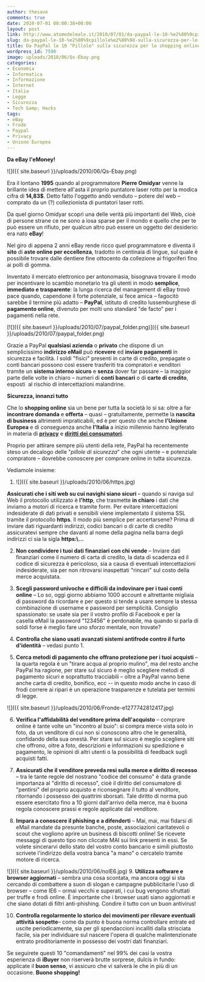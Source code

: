 ```yaml
---
author: thesave
comments: true
date: 2010-07-01 08:00:38+00:00
layout: post
link: http://www.atomodelmale.it/2010/07/01/da-paypal-le-10-%e2%80%9cpillole%e2%80%9d-sulla-sicurezza-per-lo-shopping-online/
slug: da-paypal-le-10-%e2%80%9cpillole%e2%80%9d-sulla-sicurezza-per-lo-shopping-online
title: Da PayPal le 10 "Pillole" sulla sicurezza per lo shopping online
wordpress_id: 7598
image: uploads/2010/06/Qs-Ebay.png
categories:
- Economia
- Informatica
- Informazione
- Internet
- Italia
- Legge
- Sicurezza
- Tech &amp; Hacks
tags:
- eBay
- Frode
- Paypal
- Privacy
- Unione Europea
---
```


**Da eBay l'eMoney!**

![]({{ site.baseurl }}/uploads/2010/06/Qs-Ebay.png)

Era il lontano **1995** quando al programmatore **Pierre Omidyar** venne la brillante idea di mettere all'asta il proprio puntatore laser rotto per la modica cifra di **14,83$**. Detto fatto l'oggetto andò venduto – potere del web – comprato da un (?) collezionista di puntatori laser rotti.

Da quel giorno Omidyar scoprì una delle verità più importanti del Web, cioè di persone strane ce ne sono a iosa sparse per il mondo e quello che per te può essere un rifiuto, per qualcun altro può essere un oggetto del desiderio: era nato **eBay**!

Nel giro di appena 2 anni eBay rende ricco quel programmatore e diventa il **sito** di **aste  online  per  eccellenza**, tradotto in centinaia di lingue, sul quale è possibile trovare dalle dentiere fine ottocento da collezione ai frigoriferi fino ai polli di gomma.

Inventato il mercato elettronico per antonomasia, bisognava trovare il modo per incentivare lo scambio monetario tra gli utenti in modo **semplice**, **immediato  e trasparente**: la lunga ricerca del management di eBay trovò pace quando, capendone il forte potenziale, si fece amica – fagocitò sarebbe il termine più adatto – **PayPal**, istituto di credito lussemburghese di **pagamento  online**, divenuto per molti uno standard "de facto" per i pagamenti nella rete.

[![]({{ site.baseurl }}/uploads/2010/07/paypal_folder.png)]({{ site.baseurl }}/uploads/2010/07/paypal_folder.png)

Grazie a PayPal **qualsiasi  azienda** o **privato** che dispone di un semplicissimo **indirizzo  eMail** può **ricevere** ed **inviare  pagamenti** in sicurezza e facilità. I soldi "fisici" presenti in carte di credito, prepagate o conti bancari possono così essere trasferiti tra compratori e venditori tramite un **sistema  interno  sicuro** e **senza** dover far passare – la maggior parte delle volte in chiaro – numeri di **conti  bancari** o di **carte  di  credito**, esposti  al rischio di intercettazioni malandrine.

**Sicurezza, innanzi tutto**

Che lo **shopping  online** sia un bene per tutta la società lo si sa: oltre a far **incontrare  domanda** e **offerta** – quasi – gratuitamente, permette la **nascita  di  business** altrimenti impraticabili, ed è per questo che anche **l'Unione  Europea** e di conseguenza anche **l'Italia** a inizio millennio hanno legiferato in materia di [**privacy**](http://www.garanteprivacy.it/garante/doc.jsp?ID=1028065) e [**diritti dei consumatori**](http://www.codicedelconsumo.it/).

Proprio per attirare sempre più utenti della rete, PayPal ha recentemente steso un decalogo delle "_pillole di sicurezza_" che ogni utente – e potenziale compratore – dovrebbe conoscere per comprare online in tutta sicurezza.

Vediamole insieme:

	
  1. ![]({{ site.baseurl }}/uploads/2010/06/https.jpg)

**Assicurati che i siti web su cui navighi siano sicuri** – quando si naviga sul Web il protocollo utilizzato è **l'http**, che trasmette **in  chiaro** i dati che inviamo a motori di ricerca e tramite form. Per evitare intercettazioni indesiderate di dati privati e sensibili viene implementato il sistema SSL tramite il protocollo **https**. Il modo più semplice per accertarsene? Prima di inviare dati riguardanti indirizzi, codici bancari o di carte di credito assicuratevi sempre che davanti al nome della pagina nella barra degli indirizzi ci sia la sigla **https:\\...**

	
  2. **Non condividere i tuoi dati finanziari con chi vende** – Inviare dati finanziari come il numero di carta di credito, la data di scadenza ed il codice di sicurezza è pericoloso, sia a causa di eventuali intercettazioni indesiderate, sia per non ritrovarsi inaspettati "rincari" sul costo della merce acquistata.

  3. **Scegli password univoche e difficili da indovinare per i tuoi conti online** – Lo so, oggi giorno abbiamo 1000 account e altrettante migliaia di password da ricordare e per questo si tende a usare sempre la stessa combinazione di username e password per semplicità. Consiglio spassionato: se usate sia per il vostro profilo di Facebook e per la casella eMail la password "123456" è perdonabile, ma quando si parla di soldi forse è meglio fare uno sforzo mentale, non trovate?

  4. **Controlla che siano usati avanzati sistemi antifrode contro il furto d'identità** – vedasi punto 1.

  5. **Cerca metodi di pagamento che offrano protezione per i tuoi acquisti** – la quarta regola è un "tirare acqua al proprio mulino", ma del resto anche PayPal ha ragione, per stare sul sicuro è meglio scegliere metodi di pagamento sicuri e soprattutto tracciabili – oltre a PayPal vanno bene anche carta di credito, bonifico, ecc -- in questo modo anche in caso di frodi correre ai ripari è un operazione trasparenze e tutelata per termini di legge.

  ![]({{ site.baseurl }}/uploads/2010/06/Fronde-e1277742812417.jpg) 
  
  6. **Verifica l'affidabilità del venditore prima dell'acquisto** – comprare online è tante volte un "incontro al buio": si compra merce vista solo in foto, da un venditore di cui non si conoscono altro che le generalità, confidando della sua onestà. Per stare sul sicuro è meglio scegliere siti che offrono, oltre a foto, descrizioni e informazioni su spedizione e pagamento, le opinioni di altri utenti o la possibilità di feedback sugli acquisti fatti.

  7. **Assicurati che il venditore preveda resi sulla merce e diritto di recesso** – tra le tante regole del nostrano "codice del consumo" è data grande importanza al "diritto di recesso", cioè il diritto del consumatore di "pentirsi" del proprio acquisto e riconsegnare il tutto al venditore, ritornando i possesso dei quattrini sborsati. Tale diritto di norma può essere esercitato fino a 10 giorni dall'arrivo della merce, ma è buona regola conoscere prassi e regole applicate dal venditore.

  8. **Impara a conoscere il phishing e a difenderti** – Mai, mai, mai fidarsi di eMail mandate da presunte banche, poste, associazioni caritatevoli o scout che vogliono aprire un business di biscotti online! Se ricevete messaggi di questo tipo non cliccate MAI sui link presenti in essi. Se volete sincerarvi dello stato del vostro conto bancario e simili piuttosto scrivete l'indirizzo della vostra banca "a mano" o cercatelo tramite motore di ricerca.

  ![]({{ site.baseurl }}/uploads/2010/06/noIE6.jpg)
  9. **Utilizza software e browser aggiornati** – sembra una cosa scontata, ma ancora oggi si sta cercando di combattere a suon di slogan e campagne pubblicitarie l'uso di browser – come IE6 – ormai vecchi e superati, i cui bug vengono sfruttati per truffe e frodi online. È importante che i browser usati siano aggiornati e che siano dotati di filtri anti-phishing. Condire il tutto con un buon antivirus!

  10. **Controlla regolarmente lo storico dei movimenti per rilevare eventuali attività sospette**– come da punto è buona norma controllare entrate ed uscite periodicamente, sia per gli spendaccioni incalliti dalla strisciata facile, sia per individuare sul nascere l'opera di qualche malintenzionate entrato proditoriamente in possesso dei vostri dati finanziari. 

  Se seguirete questi 10 "comandamenti" nel 99% dei casi la vostra esperienza di **iBuyer** non riserverà brutte sorprese, dulcis in fundo: applicate il **buon  senso**, vi assicuro che vi salverà le che in più di un occasione. **Buono shopping!**
